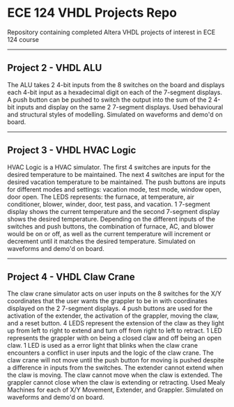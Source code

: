 # ECE 124 VHDL Projects Repo
Repository containing completed Altera VHDL projects of interest in ECE 124 course

---
## Project 2 - VHDL ALU
The ALU takes 2 4-bit inputs from the 8 switches on the board and displays each 4-bit input as a hexadecimal digit on each of the 7-segment displays.
A push button can be pushed to switch the output into the sum of the 2 4-bit inputs and display on the same 2 7-segment displays. Used behavioural and 
structural styles of modelling. Simulated on waveforms and demo'd on board.

---
## Project 3 - VHDL HVAC Logic
HVAC Logic is a HVAC simulator. The first 4 switches are inputs for the desired temperature to be maintained. The next 4 switches are input for the desired 
vacation temperature to be maintained. The push buttons are inputs for different modes and settings: vacation mode, test mode, window open, door open. The 
LEDS represents: the furnace, at temperature, air conditioner, blower, winder, door, test pass, and vacation. 1 7-segment display shows the current 
temperature and the second 7-segment display shows the desired temperature. Depending on the different inputs of the switches and push buttons, the combination 
of furnace, AC, and blower would be on or off, as well as the current temperature will increment or decrement until it matches the desired temperature. 
Simulated on waveforms and demo'd on board.

---
## Project 4 - VHDL Claw Crane
The claw crane simulator acts on user inputs on the 8 switches for the X/Y coordinates that the user wants the grappler to be in with coordinates displayed 
on the 2 7-segment displays. 4 push buttons are used for the activation of the extender, the activation of the grappler, moving the claw, and a reset 
button. 4 LEDS represent the extension of the claw as they light up from left to right to extend and turn off from right to left to retract. 1 LED 
represents the grappler with on being a closed claw and off being an open claw. 1 LED is used as a error light that blinks when the claw crane encounters 
a conflict in user inputs and the logic of the claw crane. The claw crane will not move until the push button for moving is pushed despite a difference 
in inputs from the switches. The extender cannot extend when the claw is moving. The claw cannot move when the claw is extended. The grappler cannot close 
when the claw is extending or retracting. Used Mealy Machines for each of X/Y Movement, Extender, and Grappler. Simulated on waveforms and demo'd on board. 
